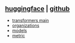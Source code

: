 ## [huggingface](https://huggingface.co/) | [github](https://github.com/huggingface/transformers)
- [transformers main](https://huggingface.co/transformers/index.html)
- [organizations](https://huggingface.co/organizations)
- [models](https://huggingface.co/models)
- [metric](https://huggingface.co/metrics)
